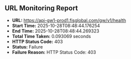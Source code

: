## URL Monitoring Report

- **URL:** https://api-gw1-prod1.fisglobal.com/gw/v1/health
- **Start Time:** 2025-10-28T08:48:44.176254
- **End Time:** 2025-10-28T08:48:44.269323
- **Total Time Taken:** 0.093069 seconds
- **HTTP Status Code:** 403
- **Status:** Failure
- **Failure Reason:** HTTP Status Code: 403
